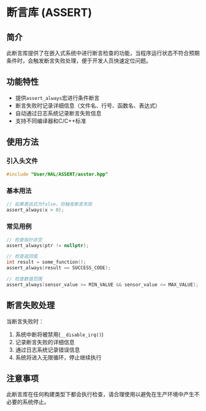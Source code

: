 # 断言库 (ASSERT)

## 简介
此断言库提供了在嵌入式系统中进行断言检查的功能，当程序运行状态不符合预期条件时，会触发断言失败处理，便于开发人员快速定位问题。

## 功能特性
- 提供`assert_always`宏进行条件断言
- 断言失败时记录详细信息（文件名、行号、函数名、表达式）
- 自动通过日志系统记录断言失败信息
- 支持不同编译器和C/C++标准

## 使用方法
### 引入头文件
```c
#include "User/HAL/ASSERT/asster.hpp"
```

### 基本用法
```c
// 如果表达式为false，将触发断言失败
assert_always(x > 0);
```

### 常见用例
```c
// 检查指针非空
assert_always(ptr != nullptr);

// 检查返回值
int result = some_function();
assert_always(result == SUCCESS_CODE);

// 检查数值范围
assert_always(sensor_value >= MIN_VALUE && sensor_value <= MAX_VALUE);
```

## 断言失败处理
当断言失败时：
1. 系统中断将被禁用(`__disable_irq()`)
2. 记录断言失败的详细信息
3. 通过日志系统记录错误信息
4. 系统将进入无限循环，停止继续执行

## 注意事项
此断言库在任何构建类型下都会执行检查，请合理使用以避免在生产环境中产生不必要的系统停止。
